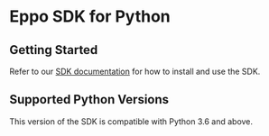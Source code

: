 # Eppo SDK for Python

## Getting Started

Refer to our [SDK documentation](https://docs.geteppo.com/feature-flags/sdks/server-sdks/python) for how to install and use the SDK.

## Supported Python Versions
This version of the SDK is compatible with Python 3.6 and above.
